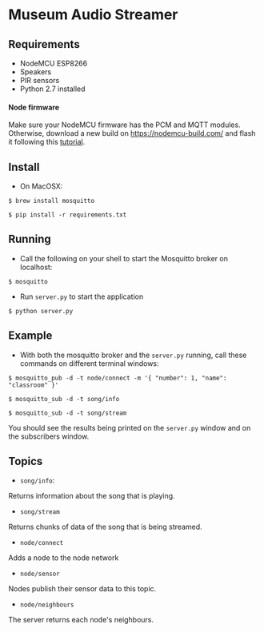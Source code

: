 # Museum Audio Streamer

## Requirements

- NodeMCU ESP8266
- Speakers
- PIR sensors
- Python 2.7 installed

#### Node firmware

Make sure your NodeMCU firmware has the PCM and MQTT modules. Otherwise, download a new build on https://nodemcu-build.com/ and flash it following this [tutorial](https://nodemcu.readthedocs.io/en/master/en/flash/).

## Install
- On MacOSX:
```
$ brew install mosquitto

$ pip install -r requirements.txt
```

## Running

- Call the following on your shell to start the Mosquitto broker on localhost:
```
$ mosquitto
```

- Run ```server.py``` to start the application
```
$ python server.py
```

## Example

- With both the mosquitto broker and the ```server.py``` running, call these commands on different terminal windows:
```
$ mosquitto_pub -d -t node/connect -m '{ "number": 1, "name": "classroom" }'

$ mosquitto_sub -d -t song/info

$ mosquitto_sub -d -t song/stream
```

You should see the results being printed on the ```server.py``` window and on the subscribers window.

## Topics

- ```song/info```:

Returns information about the song that is playing.

- ```song/stream```

Returns chunks of data of the song that is being streamed.

- ```node/connect```

Adds a node to the node network

- ```node/sensor```

Nodes publish their sensor data to this topic.

- ```node/neighbours```

The server returns each node's neighbours.


